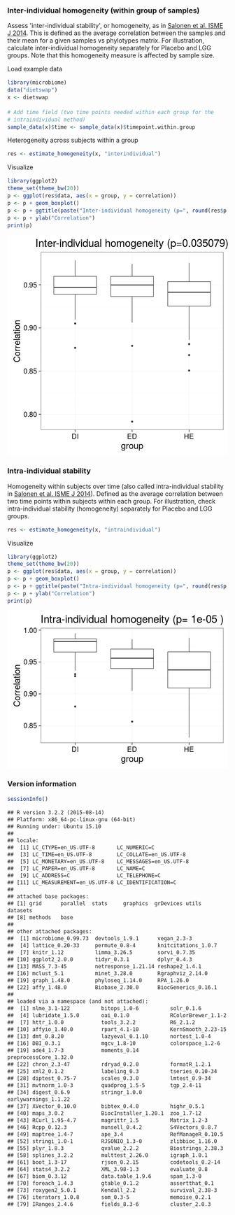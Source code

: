 ### Inter-individual homogeneity (within group of samples)

Assess 'inter-individual stability', or homogeneity, as in [Salonen et al. ISME J 2014](http://www.nature.com/ismej/journal/v8/n11/full/ismej201463a.html). This is defined as the average correlation between the samples and their mean for a given samples vs phylotypes matrix. For illustration, calculate inter-individual homogeneity separately for Placebo and LGG groups. Note that this homogeneity measure is affected by sample size.

Load example data


```r
library(microbiome)
data("dietswap")
x <- dietswap

# Add time field (two time points needed within each group for the 
# intraindividual method)
sample_data(x)$time <- sample_data(x)$timepoint.within.group
```


Heterogeneity across subjects within a group


```r
res <- estimate_homogeneity(x, "interindividual")
```


Visualize


```r
library(ggplot2)
theme_set(theme_bw(20))
p <- ggplot(res$data, aes(x = group, y = correlation))
p <- p + geom_boxplot()
p <- p + ggtitle(paste("Inter-individual homogeneity (p=", round(res$p.value, 6), ")", sep = ""))
p <- p + ylab("Correlation")
print(p)
```

![plot of chunk homogeneity-example2d](figure/homogeneity-example2d-1.png)


### Intra-individual stability

Homogeneity within subjects over time (also called intra-individual stability in [Salonen et al. ISME J 2014](http://www.nature.com/ismej/journal/v8/n11/full/ismej201463a.html)). Defined as the average correlation between two time points within subjects within each group. For illustration, check intra-individual stability (homogeneity) separately for Placebo and LGG groups.


```r
res <- estimate_homogeneity(x, "intraindividual")
```


Visualize


```r
library(ggplot2)
theme_set(theme_bw(20))
p <- ggplot(res$data, aes(x = group, y = correlation))
p <- p + geom_boxplot()
p <- p + ggtitle(paste("Intra-individual homogeneity (p=", round(res$p.value, 6), ")"))
p <- p + ylab("Correlation")
print(p)
```

![plot of chunk homogeneity-intra](figure/homogeneity-intra-1.png)


### Version information


```r
sessionInfo()
```

```
## R version 3.2.2 (2015-08-14)
## Platform: x86_64-pc-linux-gnu (64-bit)
## Running under: Ubuntu 15.10
## 
## locale:
##  [1] LC_CTYPE=en_US.UTF-8       LC_NUMERIC=C              
##  [3] LC_TIME=en_US.UTF-8        LC_COLLATE=en_US.UTF-8    
##  [5] LC_MONETARY=en_US.UTF-8    LC_MESSAGES=en_US.UTF-8   
##  [7] LC_PAPER=en_US.UTF-8       LC_NAME=C                 
##  [9] LC_ADDRESS=C               LC_TELEPHONE=C            
## [11] LC_MEASUREMENT=en_US.UTF-8 LC_IDENTIFICATION=C       
## 
## attached base packages:
## [1] grid      parallel  stats     graphics  grDevices utils     datasets 
## [8] methods   base     
## 
## other attached packages:
##  [1] microbiome_0.99.73  devtools_1.9.1      vegan_2.3-3        
##  [4] lattice_0.20-33     permute_0.8-4       knitcitations_1.0.7
##  [7] knitr_1.12          limma_3.26.5        sorvi_0.7.35       
## [10] ggplot2_2.0.0       tidyr_0.3.1         dplyr_0.4.3        
## [13] MASS_7.3-45         netresponse_1.21.14 reshape2_1.4.1     
## [16] mclust_5.1          minet_3.28.0        Rgraphviz_2.14.0   
## [19] graph_1.48.0        phyloseq_1.14.0     RPA_1.26.0         
## [22] affy_1.48.0         Biobase_2.30.0      BiocGenerics_0.16.1
## 
## loaded via a namespace (and not attached):
##  [1] nlme_3.1-122          bitops_1.0-6          solr_0.1.6           
##  [4] lubridate_1.5.0       oai_0.1.0             RColorBrewer_1.1-2   
##  [7] httr_1.0.0            tools_3.2.2           R6_2.1.2             
## [10] affyio_1.40.0         rpart_4.1-10          KernSmooth_2.23-15   
## [13] dmt_0.8.20            lazyeval_0.1.10       nortest_1.0-4        
## [16] DBI_0.3.1             mgcv_1.8-10           colorspace_1.2-6     
## [19] ade4_1.7-3            moments_0.14          preprocessCore_1.32.0
## [22] chron_2.3-47          rdryad_0.2.0          formatR_1.2.1        
## [25] xml2_0.1.2            labeling_0.3          tseries_0.10-34      
## [28] diptest_0.75-7        scales_0.3.0          lmtest_0.9-34        
## [31] mvtnorm_1.0-3         quadprog_1.5-5        tgp_2.4-11           
## [34] digest_0.6.9          stringr_1.0.0         earlywarnings_1.1.22 
## [37] XVector_0.10.0        bibtex_0.4.0          highr_0.5.1          
## [40] maps_3.0.2            BiocInstaller_1.20.1  zoo_1.7-12           
## [43] RCurl_1.95-4.7        magrittr_1.5          Matrix_1.2-3         
## [46] Rcpp_0.12.3           munsell_0.4.2         S4Vectors_0.8.7      
## [49] maptree_1.4-7         ape_3.4               RefManageR_0.10.5    
## [52] stringi_1.0-1         RJSONIO_1.3-0         zlibbioc_1.16.0      
## [55] plyr_1.8.3            qvalue_2.2.2          Biostrings_2.38.3    
## [58] splines_3.2.2         multtest_2.26.0       igraph_1.0.1         
## [61] boot_1.3-17           rjson_0.2.15          codetools_0.2-14     
## [64] stats4_3.2.2          XML_3.98-1.3          evaluate_0.8         
## [67] biom_0.3.12           data.table_1.9.6      spam_1.3-0           
## [70] foreach_1.4.3         gtable_0.1.2          assertthat_0.1       
## [73] roxygen2_5.0.1        Kendall_2.2           survival_2.38-3      
## [76] iterators_1.0.8       som_0.3-5             memoise_0.2.1        
## [79] IRanges_2.4.6         fields_8.3-6          cluster_2.0.3
```

